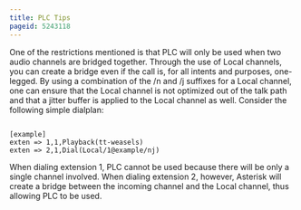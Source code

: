 ```yaml
---
title: PLC Tips
pageid: 5243118
---
```


One of the restrictions mentioned is that PLC will only be used when two audio channels are bridged together. Through the use of Local channels, you can create a bridge even if the call is, for all intents and purposes, one-legged. By using a combination of the /n and /j suffixes for a Local channel, one can ensure that the Local channel is not optimized out of the talk path and that a jitter buffer is applied to the Local channel as well. Consider the following simple dialplan:

```
 
[example]
exten => 1,1,Playback(tt-weasels)
exten => 2,1,Dial(Local/1@example/nj) 

```

When dialing extension 1, PLC cannot be used because there will be only a single channel involved. When dialing extension 2, however, Asterisk will create a bridge between the incoming channel and the Local channel, thus allowing PLC to be used.

